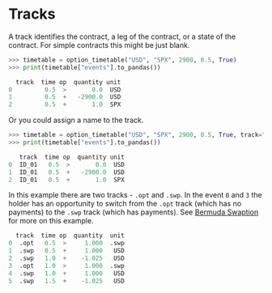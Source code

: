 # Tracks

A track identifies the contract, a leg of the contract, or a state of the contract. For simple contracts this might be just blank.

```python
>>> timetable = option_timetable("USD", "SPX", 2900, 0.5, True)
>>> print(timetable["events"].to_pandas())

  track  time op  quantity unit
0         0.5  >       0.0  USD
1         0.5  +   -2900.0  USD
2         0.5  +       1.0  SPX
```

Or you could assign a name to the track.

```python
>>> timetable = option_timetable("USD", "SPX", 2900, 0.5, True, track="ID_01")
>>> print(timetable["events"].to_pandas())

   track  time op  quantity unit
0  ID_01   0.5  >       0.0  USD
1  ID_01   0.5  +   -2900.0  USD
2  ID_01   0.5  +       1.0  SPX
```

In this example there are two tracks - `.opt` and `.swp`. In the event `0` and `3` the holder has an opportunity to switch from the `.opt`
track (which has no payments) to the `.swp` track (which has payments).
See [Bermuda Swaption](/examples/rate_swaption/#qablet_contracts.rate.swaption.bermuda_swaption_timetable) for more on this example.

```python
  track  time op  quantity  unit
0  .opt   0.5  >     1.000  .swp
1  .swp   0.5  +     1.000   USD
2  .swp   1.0  +    -1.025   USD
3  .opt   1.0  >     1.000  .swp
4  .swp   1.0  +     1.000   USD
5  .swp   1.5  +    -1.025   USD
```

